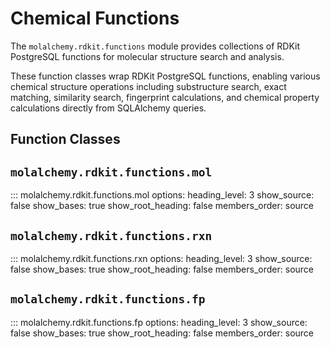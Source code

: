 # Chemical Functions

The `molalchemy.rdkit.functions` module provides collections of RDKit PostgreSQL functions for molecular structure search and analysis.

These function classes wrap RDKit PostgreSQL functions, enabling various chemical structure operations including substructure search, exact matching, similarity search, fingerprint calculations, and chemical property calculations directly from SQLAlchemy queries.

## Function Classes

## `molalchemy.rdkit.functions.mol`
::: molalchemy.rdkit.functions.mol
    options:
      heading_level: 3
      show_source: false
      show_bases: true
      show_root_heading: false
      members_order: source


## `molalchemy.rdkit.functions.rxn`

::: molalchemy.rdkit.functions.rxn
    options:
      heading_level: 3
      show_source: false
      show_bases: true
      show_root_heading: false
      members_order: source

## `molalchemy.rdkit.functions.fp`

::: molalchemy.rdkit.functions.fp
    options:
      heading_level: 3
      show_source: false
      show_bases: true
      show_root_heading: false
      members_order: source